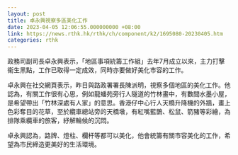 ```yaml
---
layout: post
title: 卓永興視察多區美化工作
date: 2023-04-05 12:06:55.000000000 +08:00
link: https://news.rthk.hk/rthk/ch/component/k2/1695080-20230405.htm
categories: rthk
---
```


政務司副司長卓永興表示，「地區事項統籌工作組」去年7月成立以來，主力打擊衞生黑點，工作已取得一定成效，同時亦要做好美化市容的工作。 

卓永興在社交網頁表示，昨日與路政署署長陳派明，視察多個地區的美化工作。他認為，有關工作很有心思，例如龍蟠苑旁行人隧道的竹林畫中，有數間水墨小屋，是希望帶出「竹林深處有人家」的意思。香港仔中心行人天橋升降機的外牆，畫上色彩奪目的花草，至於纜車總站旁的天橋墩，有紅嘴藍鵲、松鼠、箭豬等彩繪，為排隊乘纜車的旅客，紓解輪候的沉悶。

卓永興認為，路牌、燈柱、欄杆等都可以美化，他會統籌有關市容美化的工作，希望為市民締造更美好的生活環境。
